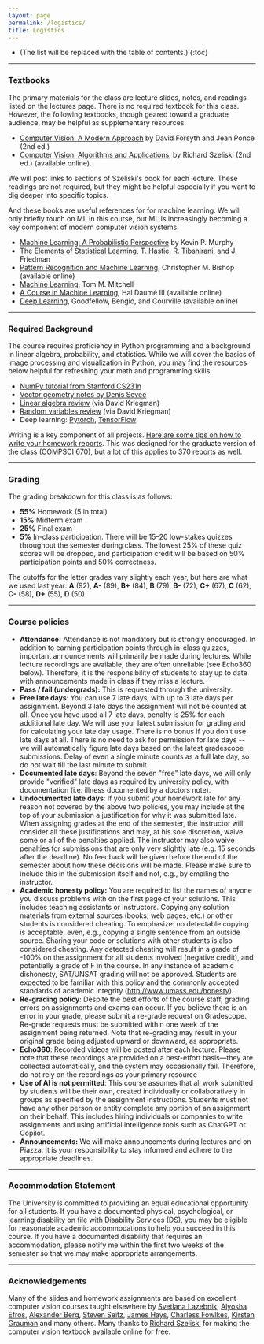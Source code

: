 ```yaml
---
layout: page
permalink: /logistics/
title: Logistics
---
```


* (The list will be replaced with the table of contents.)
{:toc}

***

### Textbooks
The primary materials for the class are lecture slides, notes, and readings listed on the lectures page. There is no required textbook for this class. However, the following textbooks, though geared toward a graduate audience, may be helpful as supplementary resources.

* [Computer Vision: A Modern Approach](http://luthuli.cs.uiuc.edu/~daf/book/book.html) by David Forsyth and Jean Ponce (2nd ed.)
* [Computer Vision: Algorithms and Applications](https://szeliski.org/Book/), by Richard Szeliski
  (2nd ed.) (available online).

We will post links to sections of Szeliski's book for each lecture. These readings are not required, but they might be helpful especially if you want to dig deeper into specific topics.

And these books are useful references for for machine learning. We will only briefly touch on ML in this course, but ML is increasingly becoming a key component of modern computer vision systems.
* [Machine Learning: A Probabilistic Perspective](https://probml.github.io/pml-book/) by Kevin P. Murphy
* [The Elements of Statistical Learning](https://hastie.su.domains/ElemStatLearn/), T. Hastie, R. Tibshirani, and
J. Friedman
* [Pattern Recognition and Machine
  Learning](https://www.microsoft.com/en-us/research/uploads/prod/2006/01/Bishop-Pattern-Recognition-and-Machine-Learning-2006.pdf),
  Christopher M. Bishop (available online)
* [Machine Learning](https://www.cs.cmu.edu/afs/cs.cmu.edu/user/mitchell/ftp/mlbook.html), Tom M. Mitchell
* [A Course in Machine Learning](http://ciml.info/), Hal Daumé III
  (available online)
* [Deep Learning](https://www.deeplearningbook.org/), Goodfellow,
  Bengio, and Courville (available online)

***

### Required Background

The course requires proficiency in Python programming and a background in linear algebra, probability, and statistics. While we will cover the basics of image processing and visualization in Python, you may find the resources below helpful for refreshing your math and programming skills.

* [NumPy tutorial from Stanford CS231n](https://cs231n.github.io/python-numpy-tutorial/)
* [Vector geometry notes by Denis Sevee](https://people.cs.umass.edu/~smaji/teaching/670/vectornotes.pdf)
* [Linear algebra review](https://cseweb.ucsd.edu/classes/wi05/cse252a/linear_algebra_review.pdf) (via David Kriegman)
* [Random variables review](https://cseweb.ucsd.edu/classes/wi05/cse252a/random_var_review.pdf) (via David Kriegman)
* Deep learning: [Pytorch](https://pytorch.org/), [TensorFlow](https://www.tensorflow.org/)

Writing is a key component of all projects. [Here are some tips on
how to write your homework reports](https://docs.google.com/document/d/1cWY-L6Qu-wHKst69aDuJbi7Vtw472ZaSNHkrS_WyzqE/edit?usp=sharing). This was designed for the graduate version of the class (COMPSCI 670), but a lot of this applies to 370 reports as well.

***

### Grading

The grading breakdown for this class is as follows:

* **55%** Homework (5 in total)
* **15%** Midterm exam
* **25%** Final exam
* **5%** In-class participation. There will be 15–20 low-stakes quizzes throughout the semester during class. The lowest 25% of these quiz scores will be dropped, and participation credit will be based on 50% participation points and 50% correctness.

The cutoffs for the letter grades vary slightly each year, but here are what we used last year: **A** (92), **A-** (89), **B+**
(84), **B** (79), **B-** (72), **C+** (67), **C** (62), **C-** (58), **D+** (55), **D** (50).

***
### Course policies
* **Attendance:** Attendance is not mandatory but is strongly encouraged. In addition to earning participation points through in-class quizzes, important announcements will primarily be made during lectures. While lecture recordings are available, they are often unreliable (see Echo360 below). Therefore, it is the responsibility of students to stay up to date with announcements made in class if they miss a lecture.
* **Pass / fail (undergrads):** This is requested through the university.
* **Free late days**: You can use 7 late days, with up to 3 late days per
  assignment. Beyond 3 late days the assignment will not be counted at all. Once you have used all 7 late days, penalty is 25% for each additional late day. We will use your latest submission for grading and for calculating your late day usage. There is no bonus if you don’t use late days at all. There is no need to ask for permission for late days -- we will automatically figure late days based on the latest gradescope submissions. Delay of even a single minute counts as a full late day, so do not wait till the last minute to submit.
* **Documented late days**:  Beyond the seven "free" late days, we will only provide "verified" late days as required by university policy, with documentation (i.e. illness documented by a doctors note).
* **Undocumented late days**: If you submit your homework late for any reason not covered by the above two policies, you may include at the top of your submission a justification for why it was submitted late. When assigning grades at the end of the semester, the instructor will consider all these justifications and may, at his sole discretion, waive some or all of the penalties applied. The instructor may also waive penalties for submissions that are only very slightly late (e.g. 15 seconds after the deadline). No feedback will be given before the end of the semester about how these decisions will be made. Please make sure to include this in the submission itself and not, e.g., by emailing the instructor.
* **Academic honesty policy:** You are required to list the names of anyone you discuss problems with on the first page of your solutions. This includes teaching assistants or instructors.  Copying any solution materials from external sources (books, web pages, etc.) or other students is considered cheating. To emphasize: no detectable copying is acceptable, even, e.g., copying a single sentence from an outside source. Sharing your code or solutions with other students is also considered cheating. Any detected cheating will result in a grade of -100% on the assignment for all students involved (negative credit), and potentially a grade of F in the course.
In any instance of academic dishonesty, SAT/UNSAT grading will not be approved.  Students are expected to be familiar with this policy and the commonly accepted standards of academic integrity (http://www.umass.edu/honesty).
* **Re-grading policy**: Despite the best efforts of the course staff, grading errors on assignments and exams can occur. If you believe there is an error in your grade, please submit a re-grade request on Gradescope. Re-grade requests must be submitted within one week of the assignment being returned. Note that re-grading may result in your original grade being adjusted upward or downward, as appropriate.
* **Echo360**: Recorded videos will be posted after each lecture. Please note that these recordings are provided on a best-effort basis—they are collected automatically, and the system may occasionally fail. Therefore, do not rely on the recordings as your primary resource
* **Use of AI is not permitted**: This course assumes that all work submitted by students will be their own, created individually or collaboratively in groups as specified by the assignment instructions. Students must not have any other person or entity complete any portion of an assignment on their behalf. This includes hiring individuals or companies to write assignments and using artificial intelligence tools such as ChatGPT or Copilot.
* **Announcements:** We will make announcements during lectures and on Piazza. It is your responsibility to stay informed and adhere to the appropriate deadlines.

***
### Accommodation Statement
The University is committed to providing an equal educational
opportunity for all students. If you have a documented physical,
psychological, or learning disability on file with Disability Services
(DS), you may be eligible for reasonable academic accommodations to
help you succeed in this course. If you have a documented disability
that requires an accommodation, please notify me within the first two
weeks of the semester so that we may make appropriate arrangements.

***
### Acknowledgements
Many of the slides and homework assignments are based on excellent
computer vision courses taught elsewhere by [Svetlana Lazebnik](https://slazebni.cs.illinois.edu/), [Alyosha
Efros](http://people.eecs.berkeley.edu/~efros/), [Alexander Berg](http://acberg.com/), [Steven Seitz](https://www.smseitz.com/), [James Hays](https://faculty.cc.gatech.edu/~hays/), [Charless Fowlkes](https://www.ics.uci.edu/~fowlkes/),
[Kirsten Grauman](https://www.cs.utexas.edu/users/grauman/) and many
others. Many thanks to [Richard
Szeliski](http://szeliski.org/RichardSzeliski.htm) for making the
computer vision textbook available online for free.
